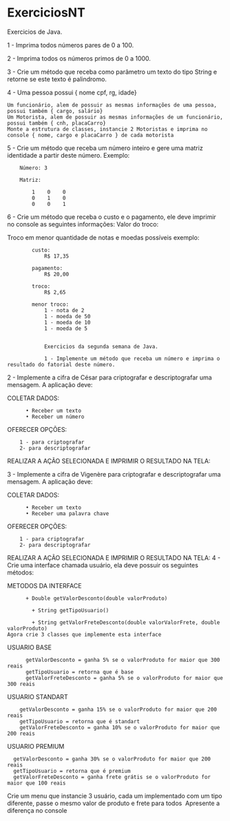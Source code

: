 # ExerciciosNT

 Exercicios de Java.

1 -  Imprima todos números pares de 0 a 100.

2 -  Imprima todos os números primos de 0 a 1000.

3 -  Crie um método que receba como parâmetro  um texto do tipo String e retorne se este texto é palindromo.

4 -  Uma pessoa possui { nome cpf, rg, idade}

    Um funcionário, alem de possuir as mesmas informações de uma pessoa, possui também { cargo, salário}
    Um Motorista, alem de possuir as mesmas informações de um funcionário, possui também { cnh, placaCarro}
    Monte a estrutura de classes, instancie 2 Motoristas e imprima no console { nome, cargo e placaCarro } de cada motorista
    
5 -  Crie um método que receba um número inteiro e gere uma matriz identidade a partir deste número.
Exemplo: 
       
        Número: 3
            
        Matriz:
        
            1    0    0
            0    1    0
            0    0    1
            
6 - Crie um método que receba o custo e o pagamento, ele deve imprimir no console as seguintes informações:
Valor do troco:

Troco em menor quantidade de notas e moedas possíveis
        exemplo:
        
            custo:
                R$ 17,35
                
            pagamento:
                R$ 20,00
                
            troco:
                R$ 2,65
                
            menor troco:
                1 - nota de 2
                1 - moeda de 50
                1 - moeda de 10
                1 - moeda de 5 


                Exercicios da segunda semana de Java.

                1 - Implemente um método que receba um número e imprima o resultado do fatorial deste número.
2 - Implemente a cifra de César para criptografar e descriptografar uma mensagem.
    A aplicação deve:
        
COLETAR DADOS:

          • Receber um texto
          • Receber um número
          
OFERECER OPÇÕES:

        1 - para criptografar
        2- para descriptografar
        
REALIZAR A AÇÃO SELECIONADA E IMPRIMIR O RESULTADO NA TELA:

3 -  Implemente a cifra de Vigenère para criptografar e descriptografar uma mensagem.
    A aplicação deve:
        
COLETAR DADOS:

          • Receber um texto
          • Receber uma palavra chave
          
OFERECER OPÇÕES:

        1 - para criptografar
        2- para descriptografar
        
REALIZAR A AÇÃO SELECIONADA E IMPRIMIR O RESULTADO NA TELA:
4 - Crie uma interface chamada usuário, ela deve possuir os seguintes métodos:
        
METODOS DA INTERFACE

          + Double getValorDesconto(double valorProduto)

            + String getTipoUsuario()

            + String getValorFreteDesconto(double valorValorFrete, double valorProduto)
    Agora crie 3 classes que implemente esta interface 

USUARIO BASE

          getValorDesconto = ganha 5% se o valorProduto for maior que 300 reais
          getTipoUsuario = retorna que é base
          getValorFreteDesconto = ganha 5% se o valorProduto for maior que 300 reais
          
USUARIO STANDART

        getValorDesconto = ganha 15% se o valorProduto for maior que 200 reais
        getTipoUsuario = retorna que é standart
        getValorFreteDesconto = ganha 10% se o valorProduto for maior que 200 reais
        
USUARIO PREMIUM

      getValorDesconto = ganha 30% se o valorProduto for maior que 200 reais
      getTipoUsuario = retorna que é premium
      getValorFreteDesconto = ganha frete grátis se o valorProduto for maior que 100 reais

Crie um menu que instancie 3 usuário, cada um implementado com um tipo diferente, passe o mesmo valor de produto e frete para todos     Apresente a diferença no console 
